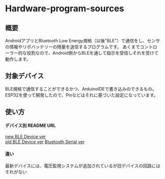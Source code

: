 # Hardware-program-sources

## 概要

AndroidアプリとBluetooth Low Energy規格（以後"BLE"）で通信をし、センサの情報やリポバッテリーの残量を送信するプログラムです。
あくまでコントローラー的な役割なので、Android側からBLEを通して指示を受信しそれを受けて動作します。 

## 対象デバイス

BLE規格で通信することができるかつ、ArduinoIDEで書き込みのできるもの。  
ESP32を使って開発したので、Pinなどはそれに基づいた設定になっています。

## 使い方

#### デバイス別 README URL

[new BLE Device ver](https://github.com/Hanjuku-Kobo/Hardware-program-sources/blob/main/BLE_Controller/README.md)  
[old BLE Device ver](https://github.com/Hanjuku-Kobo/Hardware-program-sources/blob/main/Old_BLE_Controller/README.md)
[Bluetooth Serial ver](https://github.com/Hanjuku-Kobo/Hardware-program-sources/blob/main/Serial_BT_Controller/README.md)

#### 違い
最新デバイスには、電圧監視システムが追加されているが旧デバイスの回路にはそれがない
